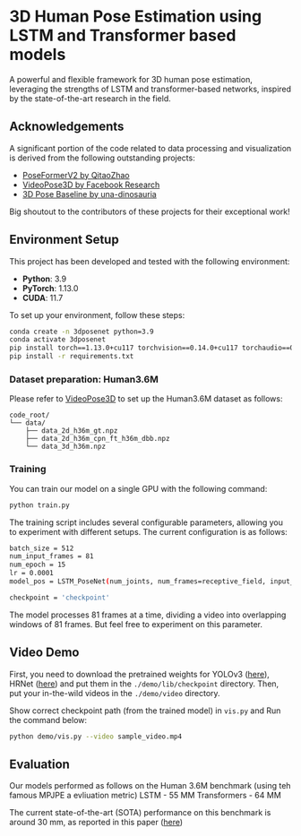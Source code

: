 # 3D Human Pose Estimation using LSTM and Transformer based models

A powerful and flexible framework for 3D human pose estimation, leveraging the strengths of LSTM and transformer-based networks, inspired by the state-of-the-art research in the field.

## Acknowledgements

A significant portion of the code related to data processing and visualization is derived from the following outstanding projects:
- [PoseFormerV2 by QitaoZhao](https://github.com/QitaoZhao/PoseFormerV2)
- [VideoPose3D by Facebook Research](https://github.com/facebookresearch/VideoPose3D)
- [3D Pose Baseline by una-dinosauria](https://github.com/una-dinosauria/3d-pose-baseline)

Big shoutout to the contributors of these projects for their exceptional work!

## Environment Setup

This project has been developed and tested with the following environment:

- **Python**: 3.9
- **PyTorch**: 1.13.0
- **CUDA**: 11.7

To set up your environment, follow these steps:

```bash
conda create -n 3dposenet python=3.9
conda activate 3dposenet
pip install torch==1.13.0+cu117 torchvision==0.14.0+cu117 torchaudio==0.13.0 --extra-index-url https://download.pytorch.org/whl/cu117
pip install -r requirements.txt
```

### Dataset preparation: Human3.6M

Please refer to [VideoPose3D](https://github.com/facebookresearch/VideoPose3D) to set up the Human3.6M dataset as follows:

```
code_root/
└── data/
	├── data_2d_h36m_gt.npz
	├── data_2d_h36m_cpn_ft_h36m_dbb.npz
	└── data_3d_h36m.npz
```

### Training

You can train our model on a single GPU with the following command:

```bash
python train.py
```

The training script includes several configurable parameters, allowing you to experiment with different setups. The current configuration is as follows:


```bash
batch_size = 512
num_input_frames = 81
num_epoch = 15
lr = 0.0001
model_pos = LSTM_PoseNet(num_joints, num_frames=receptive_field, input_dim=2, output_dim=3)

checkpoint = 'checkpoint'

```

The model processes 81 frames at a time, dividing a video into overlapping windows of 81 frames. But feel free to experiment on this parameter.

## Video Demo

First, you need to download the pretrained weights for YOLOv3 ([here](https://drive.google.com/file/d/1YgA9riqm0xG2j72qhONi5oyiAxc98Y1N/view?usp=sharing)), HRNet ([here](https://drive.google.com/file/d/1YLShFgDJt2Cs9goDw9BmR-UzFVgX3lc8/view?usp=sharing)) and put them in the `./demo/lib/checkpoint` directory. Then, put your in-the-wild videos in the `./demo/video` directory. 

Show correct checkpoint path (from the trained model) in `vis.py` and Run the command below:

```bash
python demo/vis.py --video sample_video.mp4
```

## Evaluation

Our models performed as follows on the Human 3.6M benchmark (using teh famous MPJPE a evliuation metric)
LSTM - 55 MM
Transformers - 64 MM

The current state-of-the-art (SOTA) performance on this benchmark is around 30 mm, as reported in this paper ([here](https://arxiv.org/pdf/2401.09836))

